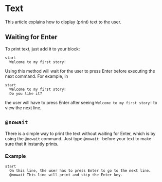 # Text
This article explains how to display (print) text to the user.

## Waiting for Enter
To print text, just add it to your block:
``` storymatic
start
  Welcome to my first story!
```

Using this method will wait for the user to press Enter before executing the next command. For example, in
``` storymatic
start
  Welcome to my first story!
  Do you like it?
```
the user will have to press Enter after seeing `Welcome to my first story!` to view the next line.

## `@nowait`
There is a simple way to print the text without waiting for Enter, which is by using the `@nowait` command. Just type `@nowait ` before your text to make sure that it instantly prints.

### Example
``` storymatic
start
  On this line, the user has to press Enter to go to the next line.
  @nowait This line will print and skip the Enter key.
```
